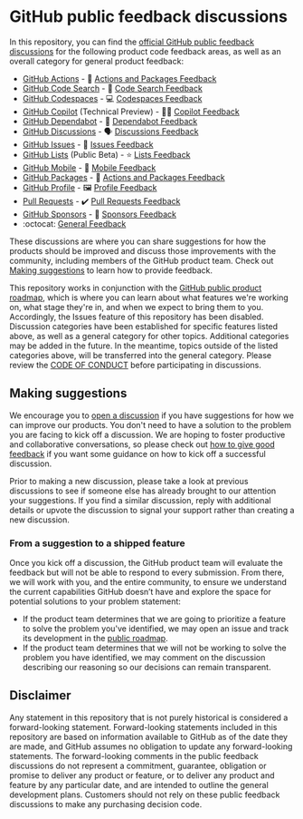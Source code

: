 # GitHub public feedback discussions

In this repository, you can find the [official GitHub public feedback discussions](https://github.com/github/feedback/discussions) for the following product code feedback areas, as well as an overall category for general product feedback:

- [GitHub Actions](https://github.com/features/actions) - :ship: [Actions and Packages Feedback](https://github.com/github/feedback/discussions/categories/actions-and-packages-feedback)
- [GitHub Code Search](https://cs.github.com/about) - :mag_right: [Code Search Feedback](https://github.com/github/feedback/discussions/categories/code-search-feedback)
- [GitHub Codespaces](https://github.com/features/codespaces) - :computer: [Codespaces Feedback](https://github.com/github/feedback/discussions/categories/codespaces-feedback)
- [GitHub Copilot](https://copilot.github.com/) (Technical Preview) - :woman_pilot: [Copilot Feedback](https://github.com/github/feedback/discussions/categories/copilot-feedback)
- [GitHub Dependabot](https://github.com/features/security) - :robot: [Dependabot Feedback](https://github.com/github/feedback/discussions/categories/dependabot-feedback)
- [GitHub Discussions](https://github.blog/2020-05-06-new-from-satellite-2020-github-codespaces-github-discussions-securing-code-in-private-repositories-and-more/#discussions) - :speaking_head: [Discussions Feedback](https://github.com/github/feedback/discussions/categories/discussions-feedback)
- [GitHub Issues](https://github.com/features/issues) - :octopus: [Issues Feedback](https://github.com/github/feedback/discussions/categories/issues-feedback)
- [GitHub Lists](https://docs.github.com/en/get-started/exploring-projects-on-github/saving-repositories-with-stars#organizing-starred-repositories-with-lists) (Public Beta) - :star: [Lists Feedback](https://github.com/github/feedback/discussions/categories/lists-feedback)
- [GitHub Mobile](https://github.com/mobile) - :iphone: [Mobile Feedback](https://github.com/github/feedback/discussions/categories/mobile-feedback)
- [GitHub Packages](https://github.com/features/packages) - :ship: [Actions and Packages Feedback](https://github.com/github/feedback/discussions/categories/actions-and-packages-feedback)
- [GitHub Profile](https://docs.github.com/en/account-and-profile/setting-up-and-managing-your-github-profile/customizing-your-profile/about-your-profile) - :framed_picture: [Profile Feedback](https://github.com/github/feedback/discussions/categories/profile-feedback)
- [Pull Requests](https://docs.github.com/en/github/collaborating-with-pull-requests/proposing-changes-to-your-work-with-pull-requests/about-pull-requests) - :heavy_check_mark: [Pull Requests Feedback](https://github.com/github/feedback/discussions/categories/pull-requests-feedback)
- [GitHub Sponsors](https://github.com/sponsors) - :sparkling_heart: [Sponsors Feedback](https://github.com/github/feedback/discussions/categories/sponsors-feedback)
- :octocat: [General Feedback](https://github.com/github/feedback/discussions/categories/general-feedback)

These discussions are where you can share suggestions for how the products should be improved and discuss those improvements with the community, including members of the GitHub product team. Check out [Making suggestions](#making-suggestions) to learn how to provide feedback.

This repository works in conjunction with the [GitHub public product roadmap](https://github.com/github/roadmap), which is where you can learn about what features we're working on, what stage they're in, and when we expect to bring them to you. Accordingly, the Issues feature of this repository has been disabled. Discussion categories have been established for specific features listed above, as well as a general category for other topics. Additional categories may be added in the future. In the meantime, topics outside of the listed categories above, will be transferred into the general category. Please review the [CODE OF CONDUCT](CODE_OF_CONDUCT.md) before participating in discussions.

## Making suggestions

We encourage you to [open a discussion](https://github.com/github/feedback/discussions) if you have suggestions for how we can improve our products. You don't need to have a solution to the problem you are facing to kick off a discussion. We are hoping to foster productive and collaborative conversations, so please check out [how to give good feedback](https://github.com/github/feedback/discussions/1) if you want some guidance on how to kick off a successful discussion.

Prior to making a new discussion, please take a look at previous discussions to see if someone else has already brought to our attention your suggestions. If you find a similar discussion, reply with additional details or upvote the discussion to signal your support rather than creating a new discussion.

### From a suggestion to a shipped feature

Once you kick off a discussion, the GitHub product team will evaluate the feedback but will not be able to respond to every submission. From there, we will work with you, and the entire community, to ensure we understand the current capabilities GitHub doesn’t have and explore the space for potential solutions to your problem statement:

- If the product team determines that we are going to prioritize a feature to solve the problem you've identified, we may open an issue and track its development in the [public roadmap](https://github.com/github/roadmap).
- If the product team determines that we will not be working to solve the problem you have identified, we may comment on the discussion describing our reasoning so our decisions can remain transparent.

## Disclaimer

Any statement in this repository that is not purely historical is considered a forward-looking statement. Forward-looking statements included in this repository are based on information available to GitHub as of the date they are made, and GitHub assumes no obligation to update any forward-looking statements. The forward-looking comments in the public feedback discussions do not represent a commitment, guarantee, obligation or promise to deliver any product or feature, or to deliver any product and feature by any particular date, and are intended to outline the general development plans. Customers should not rely on these public feedback discussions to make any purchasing decision code.
